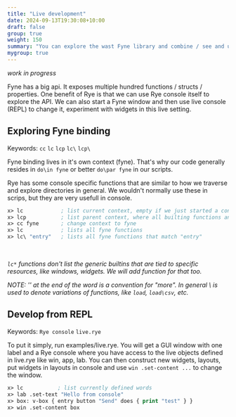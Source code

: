 ```yaml
---
title: "Live development"
date: 2024-09-13T19:30:08+10:00
draft: false
group: true
weight: 150
summary: "You can explore the wast Fyne library and combine / see and use various widgets and layout directly from Rye console (REPL)"
mygroup: true
---
```


*work in progress*

Fyne has a big api. It exposes multiple hundred functions / structs / properties. One benefit of Rye is that we can use Rye console itself to
explore the API. We can also start a Fyne window and then use live console (REPL) to change it, experiment with widgets in this live setting.


## Exploring Fyne binding

Keywords: `cc` `lc` `lcp` `lc\` `lcp\`

Fyne binding lives in it's own context (fyne). That's why our code generally resides in `do\in fyne` or better `do\par fyne` in our scripts.

Rye has some console specific functions that are similar to how we traverse and explore directories in general. We wouldn't normally use these in scrips,
but they are very usefull in console.

```lisp
x> lc            ; list current context, empty if we just started a console
x> lcp           ; list parent context, where all builting functions and subcontexts are
x> cc fyne       ; change context to fyne
x> lc            ; lists all fyne functions
x> lc\ "entry"   ; lists all fyne functions that match "entry"
```

&nbsp;


*`lc*` functions don't list the generic builtins that are tied to specific resources, like windows, widgets. We will add function for that too.*

*NOTE: '\' at the end of the word is a convention for "more". In general \ is used to denote variations of functions, like `load`,  `load\csv`, etc.*

## Develop from REPL

Keywords: `Rye console` `live.rye`

To put it simply, run examples/live.rye. You will get a GUI window with one label and a Rye console where you have access to the live objects defined in live.rye like 
win, app, lab. You can then construct new widgets, layouts, put widgets in layouts in console and use `win .set-content ...` to change the window.

```lisp
x> lc           ; list currently defined words
x> lab .set-text "Hello from console"
x> box: v-box { entry button "Send" does { print "test" } }
x> win .set-content box
```

